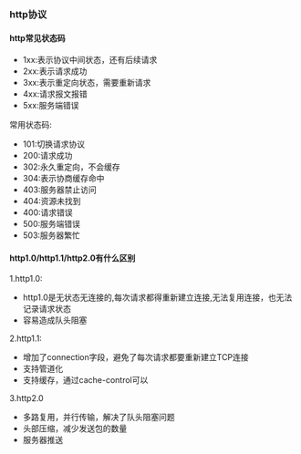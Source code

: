 ### http协议

#### **http常见状态码**

* 1xx:表示协议中间状态，还有后续请求
* 2xx:表示请求成功
* 3xx:表示重定向状态，需要重新请求
* 4xx:请求报文报错
* 5xx:服务端错误

常用状态码:

* 101:切换请求协议
* 200:请求成功
* 302:永久重定向，不会缓存
* 304:表示协商缓存命中
* 403:服务器禁止访问
* 404:资源未找到
* 400:请求错误
* 500:服务端错误
* 503:服务器繁忙



#### http1.0/http1.1/http2.0有什么区别

1.http1.0:

* http1.0是无状态无连接的,每次请求都得重新建立连接,无法复用连接，也无法记录请求状态
* 容易造成队头阻塞

2.http1.1:

* 增加了connection字段，避免了每次请求都要重新建立TCP连接
* 支持管道化
* 支持缓存，通过cache-control可以

3.http2.0

* 多路复用，并行传输，解决了队头阻塞问题
* 头部压缩，减少发送包的数量
* 服务器推送
